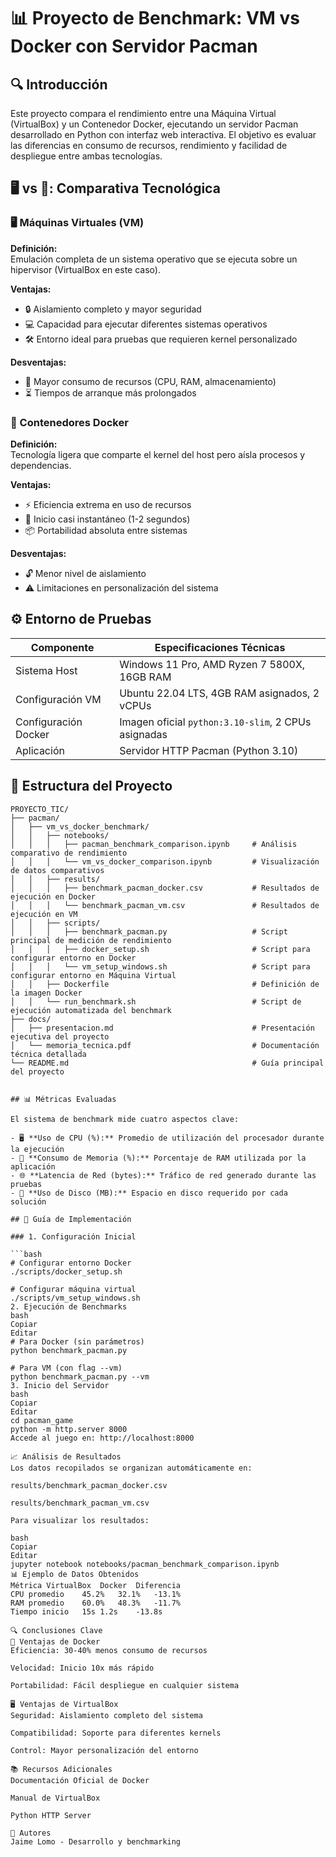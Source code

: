 # 📊 Proyecto de Benchmark: VM vs Docker con Servidor Pacman

## 🔍 Introducción
Este proyecto compara el rendimiento entre una Máquina Virtual (VirtualBox) y un Contenedor Docker, ejecutando un servidor Pacman desarrollado en Python con interfaz web interactiva. El objetivo es evaluar las diferencias en consumo de recursos, rendimiento y facilidad de despliegue entre ambas tecnologías.

## 🖥️ vs 🐋: Comparativa Tecnológica

### 🖥️ Máquinas Virtuales (VM)

**Definición:**  
Emulación completa de un sistema operativo que se ejecuta sobre un hipervisor (VirtualBox en este caso).

**Ventajas:**
- 🔒 Aislamiento completo y mayor seguridad
- 💻 Capacidad para ejecutar diferentes sistemas operativos
- 🛠️ Entorno ideal para pruebas que requieren kernel personalizado

**Desventajas:**
- 🐢 Mayor consumo de recursos (CPU, RAM, almacenamiento)
- ⏳ Tiempos de arranque más prolongados

### 🐋 Contenedores Docker

**Definición:**  
Tecnología ligera que comparte el kernel del host pero aísla procesos y dependencias.

**Ventajas:**
- ⚡ Eficiencia extrema en uso de recursos
- 🚀 Inicio casi instantáneo (1-2 segundos)
- 📦 Portabilidad absoluta entre sistemas

**Desventajas:**
- 🔓 Menor nivel de aislamiento
- ⚠️ Limitaciones en personalización del sistema

## ⚙️ Entorno de Pruebas

| Componente         | Especificaciones Técnicas                            |
|--------------------|------------------------------------------------------|
| Sistema Host       | Windows 11 Pro, AMD Ryzen 7 5800X, 16GB RAM          |
| Configuración VM   | Ubuntu 22.04 LTS, 4GB RAM asignados, 2 vCPUs         |
| Configuración Docker | Imagen oficial `python:3.10-slim`, 2 CPUs asignadas |
| Aplicación         | Servidor HTTP Pacman (Python 3.10)                   |

## 📂 Estructura del Proyecto

```plaintext
PROYECTO_TIC/
├── pacman/
│   ├── vm_vs_docker_benchmark/
│   │   ├── notebooks/
│   │   │   ├── pacman_benchmark_comparison.ipynb     # Análisis comparativo de rendimiento
│   │   │   └── vm_vs_docker_comparison.ipynb         # Visualización de datos comparativos
│   │   ├── results/
│   │   │   ├── benchmark_pacman_docker.csv           # Resultados de ejecución en Docker
│   │   │   └── benchmark_pacman_vm.csv               # Resultados de ejecución en VM
│   │   ├── scripts/
│   │   │   ├── benchmark_pacman.py                   # Script principal de medición de rendimiento
│   │   │   ├── docker_setup.sh                       # Script para configurar entorno en Docker
│   │   │   └── vm_setup_windows.sh                   # Script para configurar entorno en Máquina Virtual
│   │   ├── Dockerfile                                # Definición de la imagen Docker
│   │   └── run_benchmark.sh                          # Script de ejecución automatizada del benchmark
├── docs/
│   ├── presentacion.md                               # Presentación ejecutiva del proyecto
│   └── memoria_tecnica.pdf                           # Documentación técnica detallada
└── README.md                                         # Guía principal del proyecto


## 📊 Métricas Evaluadas

El sistema de benchmark mide cuatro aspectos clave:

- 🖥️ **Uso de CPU (%):** Promedio de utilización del procesador durante la ejecución
- 🧠 **Consumo de Memoria (%):** Porcentaje de RAM utilizada por la aplicación
- 🌐 **Latencia de Red (bytes):** Tráfico de red generado durante las pruebas
- 💾 **Uso de Disco (MB):** Espacio en disco requerido por cada solución

## 🚀 Guía de Implementación

### 1. Configuración Inicial

```bash
# Configurar entorno Docker
./scripts/docker_setup.sh

# Configurar máquina virtual
./scripts/vm_setup_windows.sh
2. Ejecución de Benchmarks
bash
Copiar
Editar
# Para Docker (sin parámetros)
python benchmark_pacman.py

# Para VM (con flag --vm)
python benchmark_pacman.py --vm
3. Inicio del Servidor
bash
Copiar
Editar
cd pacman_game
python -m http.server 8000
Accede al juego en: http://localhost:8000

📈 Análisis de Resultados
Los datos recopilados se organizan automáticamente en:

results/benchmark_pacman_docker.csv

results/benchmark_pacman_vm.csv

Para visualizar los resultados:

bash
Copiar
Editar
jupyter notebook notebooks/pacman_benchmark_comparison.ipynb
📊 Ejemplo de Datos Obtenidos
Métrica	VirtualBox	Docker	Diferencia
CPU promedio	45.2%	32.1%	-13.1%
RAM promedio	60.0%	48.3%	-11.7%
Tiempo inicio	15s	1.2s	-13.8s

🔍 Conclusiones Clave
🐋 Ventajas de Docker
Eficiencia: 30-40% menos consumo de recursos

Velocidad: Inicio 10x más rápido

Portabilidad: Fácil despliegue en cualquier sistema

🖥️ Ventajas de VirtualBox
Seguridad: Aislamiento completo del sistema

Compatibilidad: Soporte para diferentes kernels

Control: Mayor personalización del entorno

📚 Recursos Adicionales
Documentación Oficial de Docker

Manual de VirtualBox

Python HTTP Server

👥 Autores
Jaime Lomo - Desarrollo y benchmarking